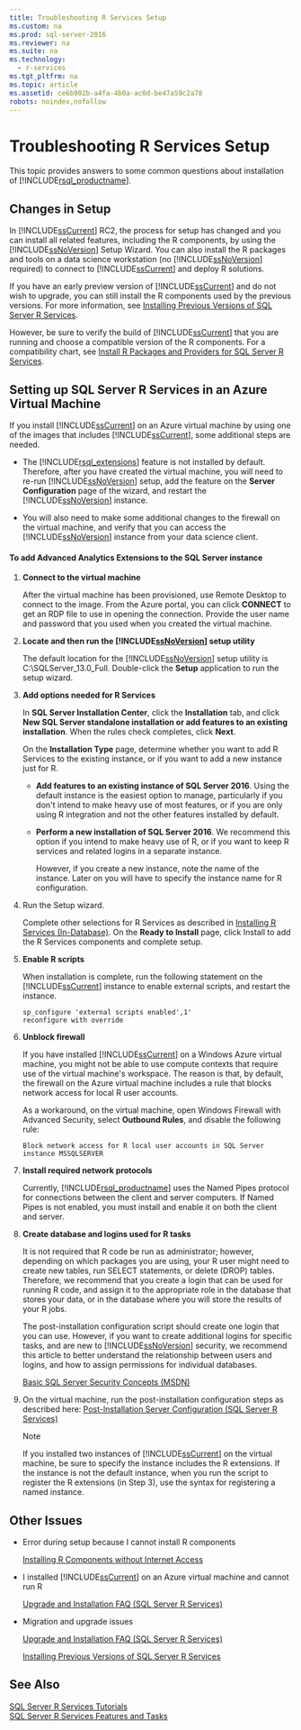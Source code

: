 ```yaml
---
title: Troubleshooting R Services Setup
ms.custom: na
ms.prod: sql-server-2016
ms.reviewer: na
ms.suite: na
ms.technology: 
  - r-services
ms.tgt_pltfrm: na
ms.topic: article
ms.assetid: ce6b902b-a4fa-4b0a-ac0d-be47a59c2a78
robots: noindex,nofollow
---
```

# Troubleshooting R Services Setup
  This topic provides answers to some common questions about installation of [!INCLUDE[rsql_productname](../../Token/Other/rsql_productname_md.md)].  
  
## Changes in Setup  
 In [!INCLUDE[ssCurrent](../../Token/Other/ssCurrent_md.md)] RC2, the process for setup has changed and you can install all related features, including the R  components, by using the [!INCLUDE[ssNoVersion](../../Token/Other/ssNoVersion_md.md)] Setup Wizard. You can also install the R packages and tools on a data science workstation \(no [!INCLUDE[ssNoVersion](../../Token/Other/ssNoVersion_md.md)] required\) to connect to [!INCLUDE[ssCurrent](../../Token/Other/ssCurrent_md.md)] and deploy R solutions.  
  
 If you have an early preview version of [!INCLUDE[ssCurrent](../../Token/Other/ssCurrent_md.md)] and do not wish to upgrade, you can still install the R components used by the previous versions. For more information, see [Installing Previous Versions of SQL Server R Services](../../Topics/TopicNameNotContainA/Installing-Previous-Versions-of-SQL-Server-R-Services.md).  
  
 However, be sure to verify the build of [!INCLUDE[ssCurrent](../../Token/Other/ssCurrent_md.md)] that you are running and choose a compatible version of the R components. For a compatibility chart, see [Install R Packages and Providers for SQL Server R Services](../../Topics/TopicNameNotContainA/Install-R-Packages-and-Providers-for-SQL-Server-R-Services.md).  
  
## Setting up SQL Server R Services in an Azure Virtual Machine  
 If you install [!INCLUDE[ssCurrent](../../Token/Other/ssCurrent_md.md)] on an Azure virtual machine by using one of the images that includes [!INCLUDE[ssCurrent](../../Token/Other/ssCurrent_md.md)], some additional steps are needed.  
  
-   The [!INCLUDE[rsql_extensions](../../Token/Other/rsql_extensions_md.md)] feature is not installed by default. Therefore, after you have created the virtual machine, you will need to re\-run [!INCLUDE[ssNoVersion](../../Token/Other/ssNoVersion_md.md)] setup, add the feature on the **Server Configuration** page of the wizard, and restart the [!INCLUDE[ssNoVersion](../../Token/Other/ssNoVersion_md.md)] instance.  
  
-   You will also need to make some additional changes to the firewall on the virtual machine, and verify that you can access the [!INCLUDE[ssNoVersion](../../Token/Other/ssNoVersion_md.md)] instance from your data science client.  
  
#### To add Advanced Analytics Extensions to the SQL Server instance  
  
1.  **Connect to the virtual machine**  
  
     After the virtual machine has been provisioned, use Remote Desktop to connect to the image. From the Azure portal, you can click **CONNECT** to get an RDP file to use in opening the connection. Provide the user name and password that you used when you created the virtual machine.  
  
2.  **Locate and then run the [!INCLUDE[ssNoVersion](../../Token/Other/ssNoVersion_md.md)] setup utility**  
  
     The default location for the [!INCLUDE[ssNoVersion](../../Token/Other/ssNoVersion_md.md)] setup utility is C:\\SQLServer\_13.0\_Full.  Double\-click the **Setup** application to run the setup wizard.  
  
3.  **Add options needed for R Services**  
  
     In **SQL Server Installation Center**, click the **Installation** tab, and click **New SQL Server standalone installation or add features to an existing installation**. When the rules check completes, click **Next**.  
  
     On the **Installation Type** page, determine whether you want to add R Services to the existing instance, or if you want to add a new instance just for R.  
  
    -   **Add features to an existing instance of SQL Server 2016**. Using the default instance is the easiest option to manage, particularly if you don't intend to make heavy use of most features, or if you are only using R integration and not the other features installed by default.  
  
    -   **Perform a new installation of SQL Server 2016**. We recommend this option if you intend to make heavy use of R, or if you want to keep R services and related logins in a separate instance.  
  
         However, if you create a new instance, note the name of the instance. Later on you will have to specify the instance name for R configuration.  
  
4.  Run the Setup wizard.  
  
     Complete other selections for R Services as described in [Installing R Services \(In\-Database\)](../../Topics/TopicNameNotContainA/Troubleshooting-R-Services-Setup.md). On the **Ready to Install** page, click Install to add the R Services components and complete setup.  
  
5.  **Enable R scripts**  
  
     When installation is complete, run the following statement on the [!INCLUDE[ssCurrent](../../Token/Other/ssCurrent_md.md)] instance to enable external scripts, and restart the instance.  
  
    ```  
    sp_configure 'external scripts enabled',1'  
    reconfigure with override  
    ```  
  
6.  **Unblock firewall**  
  
     If you have installed [!INCLUDE[ssCurrent](../../Token/Other/ssCurrent_md.md)] on a Windows Azure virtual machine, you might not be able to use compute contexts that require use of the virtual machine's workspace. The reason is that, by default, the firewall on the Azure virtual machine includes a rule that blocks network access for local R user accounts.  
  
     As a workaround, on the virtual machine, open Windows Firewall with Advanced Security, select **Outbound Rules**, and disable the following rule:  
  
     `Block network access for R local user accounts in SQL Server instance MSSQLSERVER`  
  
7.  **Install required network protocols**  
  
     Currently, [!INCLUDE[rsql_productname](../../Token/Other/rsql_productname_md.md)] uses the Named Pipes protocol for connections between the client and server computers. If Named Pipes is not enabled, you must install and enable it on both the client and server.  
  
8.  **Create database and logins used for R tasks**  
  
     It is not required that R code be run as administrator; however, depending on which packages you are using, your R user might need to create new tables, run SELECT statements, or delete \(DROP\) tables. Therefore, we recommend that you create a login that can be used for running R code, and assign it to the appropriate role in the database that stores your data, or in the database where you will store the results of your R jobs.  
  
     The post\-installation configuration script should create one login that you can use. However, if you want to create additional logins for specific tasks, and are new to [!INCLUDE[ssNoVersion](../../Token/Other/ssNoVersion_md.md)] security, we recommend this article to better understand the relationship between users and logins, and how to assign permissions for individual databases.  
  
     [Basic SQL Server Security Concepts \(MSDN\)](http://blogs.msdn.com/b/lcris/archive/2007/03/23/basic-sql-server-security-concepts-logins-users-and-principals.aspx)  
  
9. On the virtual machine, run the post\-installation configuration steps as described here: [Post-Installation Server Configuration &#40;SQL Server R Services&#41;](../../Topics/TopicNameNotContainA/Post-Installation-Server-Configuration--SQL-Server-R-Services-.md)  
  
    > [!NOTE]  
    >  If you installed two instances of [!INCLUDE[ssCurrent](../../Token/Other/ssCurrent_md.md)] on the virtual machine, be sure to specify the instance includes the R extensions. If the instance is not the default instance, when you run the script to register the R extensions \(in Step 3\), use the syntax for registering a named instance.  
  
## Other Issues  
  
-   Error during setup because I cannot install R components  
  
     [Installing R Components without Internet Access](../../Topics/TopicNameNotContainA/Installing-R-Components-without-Internet-Access.md)  
  
-   I installed [!INCLUDE[ssCurrent](../../Token/Other/ssCurrent_md.md)] on an Azure virtual machine and cannot run R  
  
     [Upgrade and Installation FAQ &#40;SQL Server R Services&#41;](../../Topics/TopicNameNotContainA/Upgrade-and-Installation-FAQ--SQL-Server-R-Services-.md)  
  
-   Migration and upgrade issues  
  
     [Upgrade and Installation FAQ &#40;SQL Server R Services&#41;](../../Topics/TopicNameNotContainA/Upgrade-and-Installation-FAQ--SQL-Server-R-Services-.md)  
  
     [Installing Previous Versions of SQL Server R Services](../../Topics/TopicNameNotContainA/Installing-Previous-Versions-of-SQL-Server-R-Services.md)  
  
## See Also  
 [SQL Server R Services Tutorials](../Topic/SQL%20Server%20R%20Services%20Tutorials.md)   
 [SQL Server R Services Features and Tasks](../../Topics/TopicNameNotContainA/SQL-Server-R-Services-Features-and-Tasks.md)  
  
  